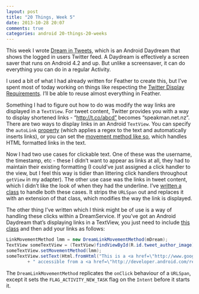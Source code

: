 ```yaml
---
layout: post
title: "20 Things, Week 5"
date: 2013-10-28 20:07
comments: true
categories: android 20-things-20-weeks
---
```


This week I wrote [Dream in Tweets](https://play.google.com/store/apps/details?id=nz.net.speakman.android.dreamintweets), which is an Android Daydream that shows the logged in users Twitter feed. A Daydream is effectively a screen saver that runs on Android 4.2 and up. But unlike a screensaver, it can do everything you can do in a regular Activity.

I used a bit of what I had already written for Feather to create this, but I’ve spent most of today working on things like respecting the [Twitter Display Requirements](https://dev.twitter.com/terms/display-requirements). I’ll be able to reuse almost everything in Feather.

<!-- more --> 

Something I had to figure out how to do was modify the way links are displayed in a `TextView`. For tweet content, Twitter provides you with a way to display shortened links - “http://t.co/abcd” becomes “speakman.net.nz”. There are two ways to display links in an Android `TextView`. You can specify the `autoLink` [property](http://developer.android.com/reference/android/widget/TextView.html#attr_android:autoLink) (which applies a regex to the text and automatically inserts links), or you can set the [movement method like so](http://stackoverflow.com/questions/2734270/how-do-i-make-links-in-a-textview-clickable/2746708#2746708), which handles HTML formatted links in the text.

Now I had two use cases for clickable text. One of these was the username, the timestamp, etc - these I didn’t want to appear as links at all, they had to maintain their existing formatting (I could’ve just assigned a click handler to the view, but I feel this way is tidier than littering click handlers throughout `getView` in my adapter). The other use case was the links in tweet content, which I didn’t like the look of when they had the underline. I’ve [written a class](https://gist.github.com/adamsp/7189653) to handle both these cases. It strips the `URLSpan` out and replaces it with an extension of that class, which modifies the way the link is displayed.

The other thing I’ve written which I think might be of use is a way of handling these clicks within a DreamService. If you’ve got an Android Daydream that’s displaying links in a TextView, you just need to include [this class](https://gist.github.com/adamsp/7189623) and then add your links as follows:

``` java
LinkMovementMethod lmm = new DreamLinkMovementMethod(mDream);
TextView someTextView = (TextView)findViewById(R.id.tweet_author_image);
someTextView.setMovementMethod(lmm);
someTextView.setText(Html.fromHtml("This is a <a href=\"http://www.google.com\">Clickable Link</a>, "
        + " accessible from a <a href=\"http://developer.android.com/reference/android/service/dreams/DreamService.html\">Dream Service</a>."));
```

The `DreamLinkMovementMethod` replicates the `onClick` behaviour of a `URLSpan`, except it  sets the `FLAG_ACTIVITY_NEW_TASK` flag on the `Intent` before it starts it.